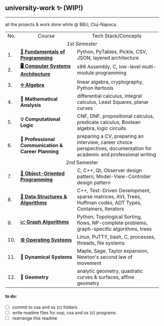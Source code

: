## university-work ✨ (WIP!)
---
all the projects & work done while @ BBU, Cluj-Napoca.
<table align=center>
  <tr align=center>
    <td> No. </td>
    <td> Course </td>
    <td>Tech Stack/Concepts</td>
  </tr>
  <tr>
    <td colspan=3 align=center><i>1st Semester</i></td>
  </tr>
  <tr>
    <td> 1. </td>
    <td> <a href="https://github.com/saltylex/university-work/tree/main/1st%20year/fundamentals%20of%20programming"><b>🐍 Fundamentals of Programming</b></a> </td>
    <td> Python, PyTables, Pickle, CSV, JSON, layered architecture </td>
  </tr>
  <tr>
    <td> 2. </td>
    <td> <a href="https://github.com/saltylex/university-work/tree/main/1st%20year/computer%20systems%20architecture"><b>🖥️ Computer Systems Architecture</b></a> </td>
    <td> x86 Assembly, C, low-level multi-module programming </td>
  </tr>
    <tr>
    <td> 3. </td>
    <td> <a href="https://github.com/saltylex/university-work/tree/main/1st%20year/algebra/Number%20of%20Partitions%20on%20a%20Set"><b>➗ Algebra</b></a>  </td>
    <td> linear algebra, cryptography, Python Itertools </td>
  </tr>
    <tr>
    <td> 4. </td>
    <td> <b>🧮 Mathematical Analysis</b> </td>
    <td> differential calculus, integral calculus, Least Squares, planar curves </td>
  </tr>
    <tr>
    <td> 5. </td>
    <td> <b>💡 Computational Logic</b> </td>
    <td> CNF, DNF, propositional calculus, predicate calculus, Boolean algebra, logic circuits </td>
  </tr>
  </tr>
    <tr>
    <td> 6. </td>
    <td> <b>💼 Professional Communication & Career Planning</b></td>
    <td> preparing a CV, preparing an interview, career choice perspectives, documentation for academic and professional writing </td>
  </tr>
    <tr>
    <td colspan=3 align=center>2nd Semester</td>
  </tr>
  <tr>
    <td> 7. </td>
    <td> <a href="https://github.com/saltylex/university-work/tree/main/1st%20year/object%20oriented%20programming"><b>🧩 Object-Oriented Programming</b></a> </td>
    <td> C, C++, Qt, Observer design pattern, Model-View-Controller design pattern </td>
  </tr>
  <tr>
    <td> 8. </td>
    <td> <a href="https://github.com/saltylex/university-work/tree/main/1st%20year/dsa"><b>🔗 Data Structures & Algorithms</b></a> </td>
    <td> C++, Test-Driven Development, sparse matrices, AVL Trees, Huffman codes, ADT Types, Containers, Iterators </td>
  </tr>
    <tr>
    <td> 9. </td>
    <td> <a href="https://github.com/saltylex/university-work/tree/main/1st%20year/graph%20algorithms"><b>📈 Graph Algorithms</b></a> </td>
    <td> Python, Topological Sorting, flows, NP-complete problems, graph-specific algorithms, trees </td>
  </tr>
    <tr>
    <td> 10. </td>
    <td> <a href="https://github.com/saltylex/university-work/tree/main/1st%20year/operating%20systems"><b>⚙️ Operating Systems</b></a> </td>
    <td> Linux, PuTTY, bash, C, processes, threads, file systems </td>
  </tr>
    <tr>
    <td> 11. </td>
    <td> <b>🚀 Dynamical Systems</b> </td>
    <td> Maple, Sage, Taylor expansion, Newton's second law of movement </td>
  </tr>
  <tr>
    <td> 12. </td>
    <td> <b>📐 Geometry</b> </td>
    <td> analytic geometry, quadratic curves & surfaces, affine geometry </td>
  </tr>
  
</table>

#### to do:
- [ ] commit to csa and os (c) folders 
- [ ] write readme files for oop, csa and os (c) programs   
- [ ] rearrange this readme
